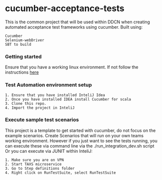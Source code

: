 cucumber-acceptance-tests
=========================

This is the common project that will be used within DDCN when creating automated acceptance test frameworks using cucumber. Built using:

    Cucumber
    Selenium-webDriver
    SBT to build
    
### Getting started

Ensure that you have a working linux environment. If not follow the instructions [here](https://confluence.tools.tax.service.gov.uk/display/TAXS/Linux+environment+setup)

###  Test Automation environment setup

    1. Ensure that you have installed InteliJ Idea
    2. Once you have installed IDEA install Cucumber for scala
    3. Clone this repo.
    4. Import the project in InteliJ
    
###  Execute sample test scenarios

This project is a template to get started with cucumber, do not focus on the example scenarios. Create Scenarios that will run on your own teams working environment.
However if you just want to see the tests running, you can execute these via command line via the ./run_integration_dev.sh script
Or you can execute via JUNIT within InteliJ:

    1. Make sure you are on VPN
    2. Start TAXS microservice
    3. Go to Step definitions folder
    4. Right click on RunTestSuite, select RunTestSuite
        

        
    
    
    
    
 


